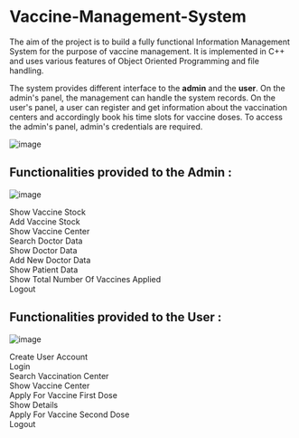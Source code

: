 # Vaccine-Management-System

The aim of the project is to build a fully functional Information Management System for the purpose of vaccine management. It is implemented in C++ and uses various features of Object Oriented Programming and file handling.

The system provides different interface to the **admin** and the **user**. On the admin's panel, the management can handle the system records. On the user's panel, a user can register and get information about the vaccination centers and accordingly book his time slots for vaccine doses. To access the admin's panel, admin's credentials are required.

![image](https://user-images.githubusercontent.com/58368119/204113289-bf05c362-0c46-4119-a024-8f109b7bc5c3.png)


## Functionalities provided to the Admin :

![image](https://user-images.githubusercontent.com/58368119/204113343-04bae08a-1251-41eb-8cc2-c72f702357ac.png)


Show Vaccine Stock </br>
Add Vaccine Stock </br>
Show Vaccine Center </br>
Search Doctor Data </br>
Show Doctor Data </br>
Add New Doctor Data </br>
Show Patient Data </br>
Show Total Number Of Vaccines Applied </br>
Logout </br>

## Functionalities provided to the User :

![image](https://user-images.githubusercontent.com/58368119/204113373-b9d0fd85-8fcc-4032-b30d-237e70ba361b.png)


Create User Account </br>
Login </br>
Search Vaccination Center </br>
Show Vaccine Center </br>
Apply For Vaccine First Dose </br>
Show Details </br>
Apply For Vaccine Second Dose </br>
Logout </br>
